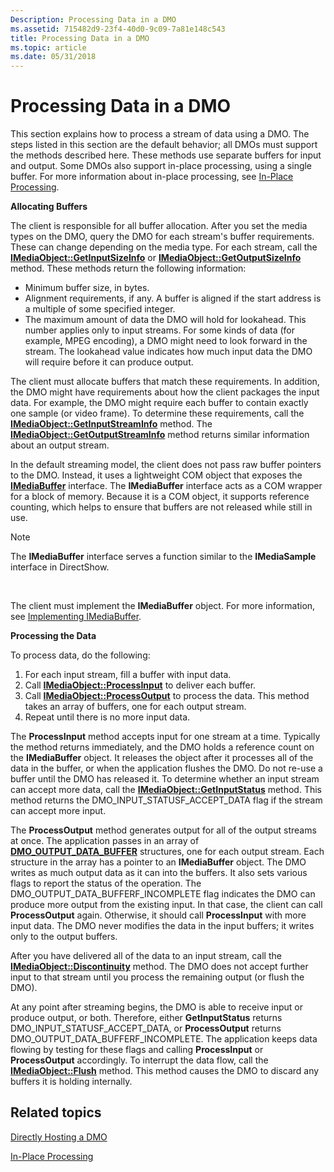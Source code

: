 ```yaml
---
Description: Processing Data in a DMO
ms.assetid: 715482d9-23f4-40d0-9c09-7a81e148c543
title: Processing Data in a DMO
ms.topic: article
ms.date: 05/31/2018
---
```


# Processing Data in a DMO

This section explains how to process a stream of data using a DMO. The steps listed in this section are the default behavior; all DMOs must support the methods described here. These methods use separate buffers for input and output. Some DMOs also support in-place processing, using a single buffer. For more information about in-place processing, see [In-Place Processing](in-place-processing.md).

**Allocating Buffers**

The client is responsible for all buffer allocation. After you set the media types on the DMO, query the DMO for each stream's buffer requirements. These can change depending on the media type. For each stream, call the [**IMediaObject::GetInputSizeInfo**](/previous-versions/windows/desktop/api/Mediaobj/nf-mediaobj-imediaobject-getinputsizeinfo) or [**IMediaObject::GetOutputSizeInfo**](/previous-versions/windows/desktop/api/Mediaobj/nf-mediaobj-imediaobject-getoutputsizeinfo) method. These methods return the following information:

-   Minimum buffer size, in bytes.
-   Alignment requirements, if any. A buffer is aligned if the start address is a multiple of some specified integer.
-   The maximum amount of data the DMO will hold for lookahead. This number applies only to input streams. For some kinds of data (for example, MPEG encoding), a DMO might need to look forward in the stream. The lookahead value indicates how much input data the DMO will require before it can produce output.

The client must allocate buffers that match these requirements. In addition, the DMO might have requirements about how the client packages the input data. For example, the DMO might require each buffer to contain exactly one sample (or video frame). To determine these requirements, call the [**IMediaObject::GetInputStreamInfo**](/previous-versions/windows/desktop/api/Mediaobj/nf-mediaobj-imediaobject-getinputstreaminfo) method. The [**IMediaObject::GetOutputStreamInfo**](/previous-versions/windows/desktop/api/Mediaobj/nf-mediaobj-imediaobject-getoutputstreaminfo) method returns similar information about an output stream.

In the default streaming model, the client does not pass raw buffer pointers to the DMO. Instead, it uses a lightweight COM object that exposes the [**IMediaBuffer**](/previous-versions/windows/desktop/api/Mediaobj/nn-mediaobj-imediabuffer) interface. The **IMediaBuffer** interface acts as a COM wrapper for a block of memory. Because it is a COM object, it supports reference counting, which helps to ensure that buffers are not released while still in use.

> [!Note]  
> The **IMediaBuffer** interface serves a function similar to the **IMediaSample** interface in DirectShow.

 

The client must implement the **IMediaBuffer** object. For more information, see [Implementing IMediaBuffer](implementing-imediabuffer.md).

**Processing the Data**

To process data, do the following:

1.  For each input stream, fill a buffer with input data.
2.  Call [**IMediaObject::ProcessInput**](/previous-versions/windows/desktop/api/Mediaobj/nf-mediaobj-imediaobject-processinput) to deliver each buffer.
3.  Call [**IMediaObject::ProcessOutput**](/previous-versions/windows/desktop/api/Mediaobj/nf-mediaobj-imediaobject-processoutput) to process the data. This method takes an array of buffers, one for each output stream.
4.  Repeat until there is no more input data.

The **ProcessInput** method accepts input for one stream at a time. Typically the method returns immediately, and the DMO holds a reference count on the **IMediaBuffer** object. It releases the object after it processes all of the data in the buffer, or when the application flushes the DMO. Do not re-use a buffer until the DMO has released it. To determine whether an input stream can accept more data, call the [**IMediaObject::GetInputStatus**](/previous-versions/windows/desktop/api/Mediaobj/nf-mediaobj-imediaobject-getinputstatus) method. This method returns the DMO\_INPUT\_STATUSF\_ACCEPT\_DATA flag if the stream can accept more input.

The **ProcessOutput** method generates output for all of the output streams at once. The application passes in an array of [**DMO\_OUTPUT\_DATA\_BUFFER**](/previous-versions/windows/desktop/api/Mediaobj/ns-mediaobj-dmo_output_data_buffer) structures, one for each output stream. Each structure in the array has a pointer to an **IMediaBuffer** object. The DMO writes as much output data as it can into the buffers. It also sets various flags to report the status of the operation. The DMO\_OUTPUT\_DATA\_BUFFERF\_INCOMPLETE flag indicates the DMO can produce more output from the existing input. In that case, the client can call **ProcessOutput** again. Otherwise, it should call **ProcessInput** with more input data. The DMO never modifies the data in the input buffers; it writes only to the output buffers.

After you have delivered all of the data to an input stream, call the [**IMediaObject::Discontinuity**](/previous-versions/windows/desktop/api/Mediaobj/nf-mediaobj-imediaobject-discontinuity) method. The DMO does not accept further input to that stream until you process the remaining output (or flush the DMO).

At any point after streaming begins, the DMO is able to receive input or produce output, or both. Therefore, either **GetInputStatus** returns DMO\_INPUT\_STATUSF\_ACCEPT\_DATA, or **ProcessOutput** returns DMO\_OUTPUT\_DATA\_BUFFERF\_INCOMPLETE. The application keeps data flowing by testing for these flags and calling **ProcessInput** or **ProcessOutput** accordingly. To interrupt the data flow, call the [**IMediaObject::Flush**](/previous-versions/windows/desktop/api/Mediaobj/nf-mediaobj-imediaobject-flush) method. This method causes the DMO to discard any buffers it is holding internally.

## Related topics

<dl> <dt>

[Directly Hosting a DMO](directly-hosting-a-dmo.md)
</dt> <dt>

[In-Place Processing](in-place-processing.md)
</dt> </dl>

 

 



